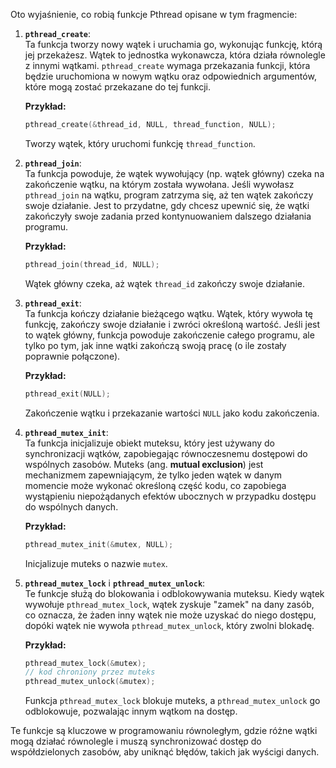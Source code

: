 Oto wyjaśnienie, co robią funkcje Pthread opisane w tym fragmencie:

1. **`pthread_create`**:  
   Ta funkcja tworzy nowy wątek i uruchamia go, wykonując funkcję, którą jej przekażesz. Wątek to jednostka wykonawcza, która działa równolegle z innymi wątkami. `pthread_create` wymaga przekazania funkcji, która będzie uruchomiona w nowym wątku oraz odpowiednich argumentów, które mogą zostać przekazane do tej funkcji.

   **Przykład:**
   ```c
   pthread_create(&thread_id, NULL, thread_function, NULL);
   ```
   Tworzy wątek, który uruchomi funkcję `thread_function`.

2. **`pthread_join`**:  
   Ta funkcja powoduje, że wątek wywołujący (np. wątek główny) czeka na zakończenie wątku, na którym została wywołana. Jeśli wywołasz `pthread_join` na wątku, program zatrzyma się, aż ten wątek zakończy swoje działanie. Jest to przydatne, gdy chcesz upewnić się, że wątki zakończyły swoje zadania przed kontynuowaniem dalszego działania programu.

   **Przykład:**
   ```c
   pthread_join(thread_id, NULL);
   ```
   Wątek główny czeka, aż wątek `thread_id` zakończy swoje działanie.

3. **`pthread_exit`**:  
   Ta funkcja kończy działanie bieżącego wątku. Wątek, który wywoła tę funkcję, zakończy swoje działanie i zwróci określoną wartość. Jeśli jest to wątek główny, funkcja powoduje zakończenie całego programu, ale tylko po tym, jak inne wątki zakończą swoją pracę (o ile zostały poprawnie połączone).

   **Przykład:**
   ```c
   pthread_exit(NULL);
   ```
   Zakończenie wątku i przekazanie wartości `NULL` jako kodu zakończenia.

4. **`pthread_mutex_init`**:  
   Ta funkcja inicjalizuje obiekt muteksu, który jest używany do synchronizacji wątków, zapobiegając równoczesnemu dostępowi do wspólnych zasobów. Muteks (ang. **mutual exclusion**) jest mechanizmem zapewniającym, że tylko jeden wątek w danym momencie może wykonać określoną część kodu, co zapobiega wystąpieniu niepożądanych efektów ubocznych w przypadku dostępu do wspólnych danych.

   **Przykład:**
   ```c
   pthread_mutex_init(&mutex, NULL);
   ```
   Inicjalizuje muteks o nazwie `mutex`.

5. **`pthread_mutex_lock`** i **`pthread_mutex_unlock`**:  
   Te funkcje służą do blokowania i odblokowywania muteksu. Kiedy wątek wywołuje `pthread_mutex_lock`, wątek zyskuje "zamek" na dany zasób, co oznacza, że żaden inny wątek nie może uzyskać do niego dostępu, dopóki wątek nie wywoła `pthread_mutex_unlock`, który zwolni blokadę.

   **Przykład:**
   ```c
   pthread_mutex_lock(&mutex);
   // kod chroniony przez muteks
   pthread_mutex_unlock(&mutex);
   ```
   Funkcja `pthread_mutex_lock` blokuje muteks, a `pthread_mutex_unlock` go odblokowuje, pozwalając innym wątkom na dostęp.

Te funkcje są kluczowe w programowaniu równoległym, gdzie różne wątki mogą działać równolegle i muszą synchronizować dostęp do współdzielonych zasobów, aby uniknąć błędów, takich jak wyścigi danych.